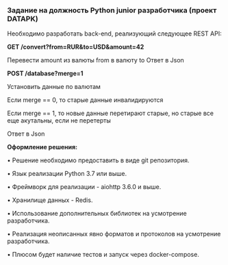 <h3>Задание на должность Python junior разработчика (проект
DATAPK)</h3>



Необходимо разработать back-end, реализующий следующее REST API:

<b>GET /convert?from=RUR&to=USD&amount=42</b>

Перевести amount из валюты from в валюту to
Ответ в Json

<b>POST /database?merge=1</b>

Установить данные по валютам

Если merge == 0, то старые данные инвалидируются

Если merge == 1, то новые данные перетирают старые, но старые все еще акутальны, если не
перетерты

Ответ в Json

<b>Оформление решения:</b>

• Решение необходимо предоставить в виде git репозитория.

• Язык реализации Python 3.7 или выше.

• Фреймворк для реализации - aiohttp 3.6.0 и выше.

• Хранилище данных - Redis.

• Использование дополнительных библиотек на усмотрение разработчика.

• Реализация неописанных явно форматов и протоколов на усмотрение разработчика.

• Плюсом будет наличие тестов и запуск через docker-compose.
